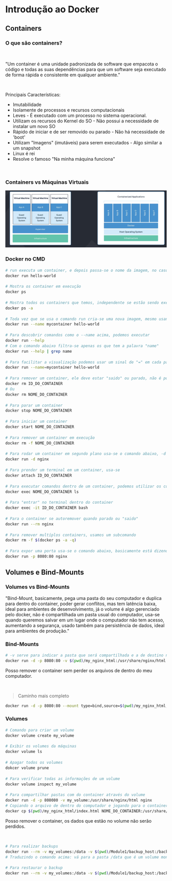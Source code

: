 # Introdução ao Docker

## Containers

### O que são containers?

<br>

"Um container é uma unidade padronizada de software que empacota o código e todas as suas dependências para que um software seja executado de forma rápida e consistente em qualquer ambiente."

<br>

Principais Características:

- Imutabilidade
- Isolamente de processos e recursos computacionais
- Leves - É executado com um processo no sistema operacional.
- Utilizam os recursos do Kernel do SO - Não possui a necessidade de instalar um novo SO
- Rápido de iniciar e de ser removido ou parado - Não há necessidade de 'boot'
- Utilizam "Imagens" (imutáveis) para serem executados - Algo similar a um snapshot
- Linux é rei
- Resolve o famoso "Na minha máquina funciona"

<br>

### Containers vs Máquinas Virtuais

![alt text](./readmeImages/containersVsVm.png)

### Docker no CMD

```sh
# run executa um container, e depois passa-se o nome da imagem, no caso, hello-world
docker run hello-world

# Mostra os container em execução
docker ps

# Mostra todos os containers que temos, independente se estão sendo executados ou não
docker ps -a

# Toda vez que se usa o comando run cria-se uma nova imagem, mesmo usando a mesma imagem
docker run --name mycontainer hello-world

# Para descobrir comandos como o --name acima, podemos executar
docker run --help
# Com o comando abaixo filtra-se apenas os que tem a palavra "name"
docker run --help | grep name

# Para facilitar a visualização podemos usar um sinal de "=" em cada parâmetro
docker run --name=mycontainer hello-world

# Para remover um container, ele deve estar "saido" ou parado, não é possível remover um container em execução
docker rm ID_DO_CONTAINER
# Ou
docker rm NOME_DO_CONTAINER

# Para parar um container
docker stop NOME_DO_CONTAINER

# Para iniciar um container
docker start NOME_DO_CONTAINER

# Para remover um container em execução
docker rm -f NOME_DO_CONTAINER

# Para rodar um container em segundo plano usa-se o comando abaixo, -d significa dettached, "desemprende" do terminal
docker run -d nginx

# Para prender um terminal em um container, usa-se
docker attach ID_DO_CONTAINER

# Para executar comandos dentro de um container, podemos utilizar os comandos abaixo, no primeiro exemplo estamos executando o comando "ls" dentro do container
docker exec NOME_DO_CONTAINER ls

# Para "entrar" no terminal dentro do container
docker exec -it ID_DO_CONTAINER bash

# Para o container se autoremover quando parado ou "saido"
docker run --rm nginx

# Para remover multíplos containers, usamos um subcomando
docker rm -f $(docker ps -a -q)

# Para expor uma porta usa-se o comando abaixo, basicamente está dizendo "pegue a porta 80 do container e mapeie-a para a minha porta 8080"
docker run -p 8080:80 nginx
```

## Volumes e Bind-Mounts

### Volumes vs Bind-Mounts

"Bind-Mount, basicamente, pega uma pasta do seu computador e duplica para dentro do container, poder gerar conflitos, mas tem latência baixa, ideal para ambientes de desenvolvimento, já o volume é algo gerenciado pelo docker, não é compartilhada um pasta usual do computador, usa-se quando queremos salvar em um lugar onde o computador não tem acesso, aumentando a segurança, usado também para persistência de dados, ideal para ambientes de produção."

### Bind-Mounts

```sh
# -v serve para indicar a pasta que será compartilhada e a de destino no container
docker run -d -p 8080:80 -v $(pwd)/my_nginx_html:/usr/share/nginx/html nginx
```

Posso remover o container sem perder os arquivos de dentro do meu computador.

<br>

> Caminho mais completo

```sh
docker run -d -p 8080:80 --mount type=bind,source=$(pwd)/my_nginx_html,target=/usr/share/nginx/html nginx
```

### Volumes

```sh
# Comando para criar um volume
docker volume create my_volume

# Exibir os volumes da máquinas
docker volume ls

# Apagar todos os volumes
dokcer volume prune

# Para verificar todas as informações de um volume
docker volume inspect my_volume

# Para compartilhar pastas com do container através do volume
docker run -d -p 808080 -v my_volume:/usr/share/nginx/html nginx
# Copiando o arquivo de dentro do computador e jogando para o container
docker cp $(pwd)/my_nginx_html/index.html NOME_DO_CONTAINER:/usr/share/nginx/html
```

Posso remover o container, os dados que estão no volume não serão perdidos.

<br>

```sh
# Para realizar backups
docker run --rm -v my_volumes:/data -v $(pwd)/Module1/backup_host:/backup busybox tar czf /backup/backup.tar.gz / data
# Traduzindo o comando acima: vá para a pasta /data que é um volume montado, compacte-a dentro do /backup/backup.tar.gz e ele será exibido na pasta indicada do meu computador como bind-mount

# Para restaurar o backup
docker run --rm -v my_volumes:/data -v $(pwd)/Module1/backup_host:/backup busybox tar xzf /backup/backup.tar.gz -C /
```
